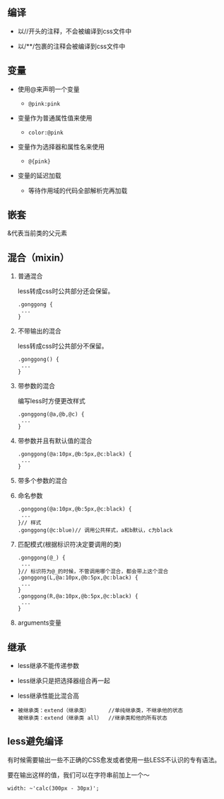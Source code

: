 ## 编译

- 以//开头的注释，不会被编译到css文件中

- 以/**/包裹的注释会被编译到css文件中



## 变量

- 使用@来声明一个变量

  - ```
    @pink:pink
    ```

- 变量作为普通属性值来使用

  - ```
    color:@pink
    ```

- 变量作为选择器和属性名来使用

  - ```
    @{pink}
    ```

- 变量的延迟加载

  - 等待作用域的代码全部解析完再加载



## 嵌套

&代表当前类的父元素



## 混合（mixin）

1. 普通混合

   less转成css时公共部分还会保留。

   ```
   .gonggong {
   	...
   }
   ```

   

2. 不带输出的混合

    less转成css时公共部分不保留。

   ```
   .gonggong() {
   	...
   }
   ```

    

3. 带参数的混合

    编写less时方便更改样式 

   ```
   .gonggong(@a,@b,@c) {
   	...
   }
   ```

   

4. 带参数并且有默认值的混合

   ```
   .gonggong(@a:10px,@b:5px,@c:black) {
   	...
   }
   ```

   

5. 带多个参数的混合

6. 命名参数

   ```
   .gonggong(@a:10px,@b:5px,@c:black) {
   	...
   }// 样式
   .gonggong(@c:blue)// 调用公共样式，a和b默认，c为black
   ```

   

7. 匹配模式(根据标识符决定要调用的类)

   ```
   .gonggong(@_) {
   	...
   }// 标识符为@_的时候，不管调用哪个混合，都会带上这个混合
   .gonggong(L,@a:10px,@b:5px,@c:black) {
   	...
   }
   .gonggong(R,@a:10px,@b:5px,@c:black) {
   	...
   }
   ```

   

8. arguments变量



## 继承

- less继承不能传递参数

- less继承只是把选择器组合再一起

- less继承性能比混合高

- ```
  被继承类：extend（继承类）		//单纯继承类，不继承他的状态
  被继承类：extend（继承类 all）	//继承类和他的所有状态
  ```

  

## less避免编译

 有时候需要输出一些不正确的CSS愈发或者使用一些LESS不认识的专有语法。 

 要在输出这样的值，我们可以在字符串前加上一个～ 

```
width: ~'calc(300px - 30px)';
```

